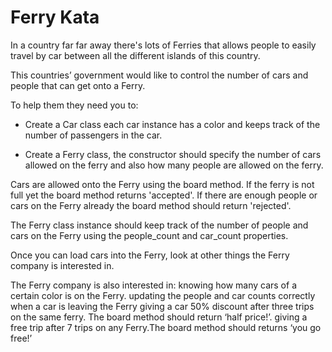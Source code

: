 # Ferry Kata

In a country far far away there's lots of Ferries that allows people to easily travel by car between all the different islands of this country.

This countries’ government would like to control the number of cars and people that can get onto a Ferry.

To help them they need you to:

* Create a Car class each car instance has a color and keeps track of the number of passengers in the car.

* Create a Ferry class, the constructor should specify the number of cars allowed on the ferry and also how many people are allowed on the ferry. 

Cars are allowed onto the Ferry using the board method. If the ferry is not full yet the 
board method returns 'accepted'. If there are enough people or cars on the Ferry already the board method should return 'rejected'.

The Ferry class instance should keep track of the number of people and cars on the Ferry using the people_count and car_count properties.

Once you can load cars into the Ferry, look at other things the Ferry company is interested in.

The Ferry company is also interested in:
knowing how many cars of a certain color is on the Ferry. 
updating the people and car counts correctly when a car is leaving the Ferry
giving a car 50% discount after three trips on the same ferry. The board method should return ‘half price!’.
giving a free trip after 7 trips on any Ferry.The board method should returns ‘you go free!’
